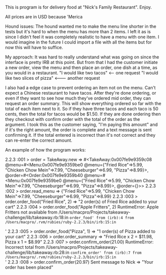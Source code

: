 This is program is for delivery food at "Nick's Family Restaurant". Enjoy.

All prices are in USD because 'Merica

Hound issues: The hound wanted me to make the menu line shorter in the tests but it's hard to when the menu has more than 2 items. I left it as is since I didn't feel it was completely realistic to have a menu with one item. I would imagine in the future I could import a file with all the items but for now this will have to suffice.


My approach: It was hard to really understand what was going on since the interface is pretty IRB at this point. But from that I had the customer initiate a new order, view the menu and then place an order, one dish at a time, as you would in a restaurant.
"I would like two tacos" <-- one request
"I would like two slices of pizza" <--- another request

I also had a edge case to prevent ordering an item not on the menu. Can't expect a Chinese restaurant to have tacos. After they're done ordering, or even if they want to see how much they've ordered mid order, they can request an order summary. This will show everything ordered so far with the total of each item next to it. So if they have three tacos and each taco is 50 cents, then the total for tacos would be $1.50. If they are done ordering then they checkout with confirm order with the total of the order as the argument. I took this as the customer saying, "I'm paying this amount" and if it's the right amount, the order is complete and a text message is sent confirming it. If the total entered is incorrect than it's not correct and they can re-enter the correct amount.


An example of how the program works:

2.2.3 :001 > order = TakeAway.new
 => #<TakeAway:0x007fe9e9359c08 @menu=#<Menu:0x007fe9e9359be0 @menu={"Fried Rice"=>5.99, "Chicken Chow Mein"=>7.99, "Cheeseburger"=>6.99, "Pizza"=>8.99}>, @order=#<Order:0x007fe9e9359b40 @menu=#<Menu:0x007fe9e9359be0 @menu={"Fried Rice"=>5.99, "Chicken Chow Mein"=>7.99, "Cheeseburger"=>6.99, "Pizza"=>8.99}>, @order={}>>
2.2.3 :002 > order.read_menu
 => {"Fried Rice"=>5.99, "Chicken Chow Mein"=>7.99, "Cheeseburger"=>6.99, "Pizza"=>8.99}
2.2.3 :003 > order.order_food("Fried Rice", 2)
 => "2 order(s) of Fried Rice added to your cart"
2.2.3 :004 > order.order_food("Apple Fritters", 2)
RuntimeError: Apple Fritters not available
	from /Users/macpro/Projects/takeaway-challenge/lib/takeaway.rb:18:in `order_food'
	from (irb):4
	from /Users/macpro/.rvm/rubies/ruby-2.2.3/bin/irb:15:in `<main>'
2.2.3 :005 > order.order_food("Pizza", 1)
 => "1 order(s) of Pizza added to your cart"
2.2.3 :006 > order.order_summary
 => "Fried Rice x 2 = $11.98, Pizza x 1 = $8.99"
2.2.3 :007 > order.confirm_order(21.00)
RuntimeError: Incorrect total
	from /Users/macpro/Projects/takeaway-challenge/lib/takeaway.rb:28:in `confirm_order'
	from (irb):7
	from /Users/macpro/.rvm/rubies/ruby-2.2.3/bin/irb:15:in `<main>'
2.2.3 :008 > order.confirm_order(20.97)
Sent message to Nick
 => "Your order has been placed"
